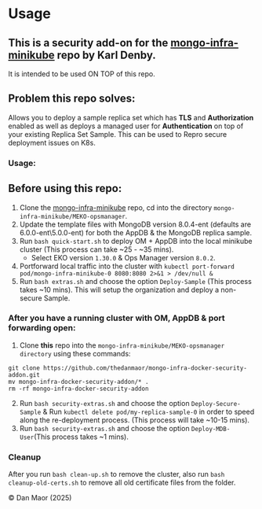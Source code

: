 # Usage

## This is a security add-on for the [mongo-infra-minikube](https://github.com/karl-denby/mongo-infra-minikube) repo by Karl Denby.
It is intended to be used ON TOP of this repo.

## Problem this repo solves:
Allows you to deploy a sample replica set which has **TLS** and **Authorization** enabled as well as deploys a managed user for **Authentication** on top of your existing Replica Set Sample. This can be used to Repro secure deployment issues on K8s.

### Usage:
## Before using this repo:
1. Clone the [mongo-infra-minikube](https://github.com/karl-denby/mongo-infra-minikube) repo, cd into the directory `mongo-infra-minikube/MEKO-opsmanager`.
2. Update the template files with MongoDB version 8.0.4-ent (defaults are 6.0.0-ent\5.0.0-ent) for both the AppDB & the MongoDB replica sample.
3. Run `bash quick-start.sh` to deploy OM + AppDB into the local minikube cluster (This process can take ~25 - ~35 mins).
   * Select EKO version `1.30.0` & Ops Manager version `8.0.2`.
4. Portforward local traffic into the cluster with `kubectl port-forward pod/mongo-infra-minikube-0 8080:8080 2>&1 > /dev/null &` 
5. Run `bash extras.sh` and choose the option `Deploy-Sample` (This process takes ~10 mins).
   This will setup the organization and deploy a non-secure Sample.

### After you have a running cluster with OM, AppDB & port forwarding open:
1. Clone **this** repo into the `mongo-infra-minikube/MEKO-opsmanager directory` using these commands:
```
git clone https://github.com/thedanmaor/mongo-infra-docker-security-addon.git 
mv mongo-infra-docker-security-addon/* .
rm -rf mongo-infra-docker-security-addon
```
2. Run `bash security-extras.sh`  and choose the option `Deploy-Secure-Sample` & Run `kubectl delete pod/my-replica-sample-0` in order to speed along the re-deployment process. (This process will take ~10-15 mins).
4. Run `bash security-extras.sh`  and choose the option `Deploy-MDB-User`(This process takes ~1 mins).

### Cleanup
After you run `bash clean-up.sh` to remove the cluster, also run `bash cleanup-old-certs.sh` to remove all old certificate files from the folder.

© Dan Maor (2025)
